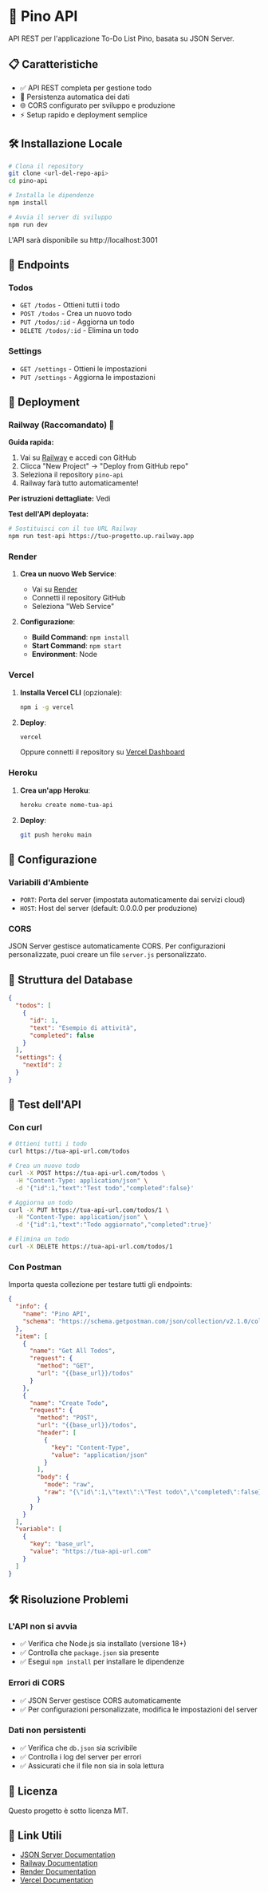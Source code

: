 # 🚀 Pino API

API REST per l'applicazione To-Do List Pino, basata su JSON Server.

## 📋 Caratteristiche

- ✅ API REST completa per gestione todo
- 🔄 Persistenza automatica dei dati
- 🌐 CORS configurato per sviluppo e produzione
- ⚡ Setup rapido e deployment semplice

## 🛠️ Installazione Locale

```bash
# Clona il repository
git clone <url-del-repo-api>
cd pino-api

# Installa le dipendenze
npm install

# Avvia il server di sviluppo
npm run dev
```

L'API sarà disponibile su http://localhost:3001

## 📡 Endpoints

### Todos
- `GET /todos` - Ottieni tutti i todo
- `POST /todos` - Crea un nuovo todo
- `PUT /todos/:id` - Aggiorna un todo
- `DELETE /todos/:id` - Elimina un todo

### Settings
- `GET /settings` - Ottieni le impostazioni
- `PUT /settings` - Aggiorna le impostazioni

## 🚀 Deployment

### Railway (Raccomandato) 🚂

**Guida rapida:**
1. Vai su [Railway](https://railway.app) e accedi con GitHub
2. Clicca "New Project" → "Deploy from GitHub repo"
3. Seleziona il repository `pino-api`
4. Railway farà tutto automaticamente!

**Per istruzioni dettagliate:** Vedi <mcfile name="railway-deploy.md" path="c:\Users\macch\Documents\GitHub\pino-api\railway-deploy.md"></mcfile>

**Test dell'API deployata:**
```bash
# Sostituisci con il tuo URL Railway
npm run test-api https://tuo-progetto.up.railway.app
```

### Render

1. **Crea un nuovo Web Service**:
   - Vai su [Render](https://render.com)
   - Connetti il repository GitHub
   - Seleziona "Web Service"

2. **Configurazione**:
   - **Build Command**: `npm install`
   - **Start Command**: `npm start`
   - **Environment**: Node

### Vercel

1. **Installa Vercel CLI** (opzionale):
   ```bash
   npm i -g vercel
   ```

2. **Deploy**:
   ```bash
   vercel
   ```

   Oppure connetti il repository su [Vercel Dashboard](https://vercel.com)

### Heroku

1. **Crea un'app Heroku**:
   ```bash
   heroku create nome-tua-api
   ```

2. **Deploy**:
   ```bash
   git push heroku main
   ```

## 🔧 Configurazione

### Variabili d'Ambiente

- `PORT`: Porta del server (impostata automaticamente dai servizi cloud)
- `HOST`: Host del server (default: 0.0.0.0 per produzione)

### CORS

JSON Server gestisce automaticamente CORS. Per configurazioni personalizzate, puoi creare un file `server.js` personalizzato.

## 📁 Struttura del Database

```json
{
  "todos": [
    {
      "id": 1,
      "text": "Esempio di attività",
      "completed": false
    }
  ],
  "settings": {
    "nextId": 2
  }
}
```

## 🧪 Test dell'API

### Con curl

```bash
# Ottieni tutti i todo
curl https://tua-api-url.com/todos

# Crea un nuovo todo
curl -X POST https://tua-api-url.com/todos \
  -H "Content-Type: application/json" \
  -d '{"id":1,"text":"Test todo","completed":false}'

# Aggiorna un todo
curl -X PUT https://tua-api-url.com/todos/1 \
  -H "Content-Type: application/json" \
  -d '{"id":1,"text":"Todo aggiornato","completed":true}'

# Elimina un todo
curl -X DELETE https://tua-api-url.com/todos/1
```

### Con Postman

Importa questa collezione per testare tutti gli endpoints:

```json
{
  "info": {
    "name": "Pino API",
    "schema": "https://schema.getpostman.com/json/collection/v2.1.0/collection.json"
  },
  "item": [
    {
      "name": "Get All Todos",
      "request": {
        "method": "GET",
        "url": "{{base_url}}/todos"
      }
    },
    {
      "name": "Create Todo",
      "request": {
        "method": "POST",
        "url": "{{base_url}}/todos",
        "header": [
          {
            "key": "Content-Type",
            "value": "application/json"
          }
        ],
        "body": {
          "mode": "raw",
          "raw": "{\"id\":1,\"text\":\"Test todo\",\"completed\":false}"
        }
      }
    }
  ],
  "variable": [
    {
      "key": "base_url",
      "value": "https://tua-api-url.com"
    }
  ]
}
```

## 🛠️ Risoluzione Problemi

### L'API non si avvia
- ✅ Verifica che Node.js sia installato (versione 18+)
- ✅ Controlla che `package.json` sia presente
- ✅ Esegui `npm install` per installare le dipendenze

### Errori di CORS
- ✅ JSON Server gestisce CORS automaticamente
- ✅ Per configurazioni personalizzate, modifica le impostazioni del server

### Dati non persistenti
- ✅ Verifica che `db.json` sia scrivibile
- ✅ Controlla i log del server per errori
- ✅ Assicurati che il file non sia in sola lettura

## 📄 Licenza

Questo progetto è sotto licenza MIT.

## 🔗 Link Utili

- [JSON Server Documentation](https://github.com/typicode/json-server)
- [Railway Documentation](https://docs.railway.app/)
- [Render Documentation](https://render.com/docs)
- [Vercel Documentation](https://vercel.com/docs)